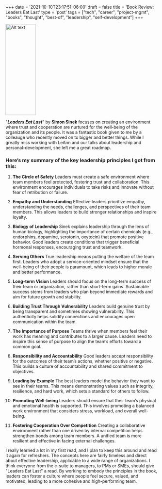 +++
date = '2021-10-10T23:17:51-06:00'
draft = false
title = 'Book Review: Leaders Eat Last'
type = 'post'
tags = ["tech", "career", "project-mgmt", "books", "thought", "best-of", "leadership", "self-development"]
+++


  <img src="https://julianwest.me/Blog/posts/images/leaders-eat-last.jpg" alt="Alt text" width="100" height="300">

"***Leaders Eat Last***" by **Simon Sinek** focuses on creating an environment where trust and cooperation are nurtured for the well-being of the organization and its people. It was a fantastic book given to me by a colleauge who recently moved on to bigger and better things. While I greatly miss working with LeAnn and our talks about leadership and personal-development, she left me a great roadmap. <br />

### Here’s my summary of the key leadership principles I got from this:

1. **The Circle of Safety**
Leaders must create a safe environment where team members feel protected, fostering trust and collaboration. This environment encourages individuals to take risks and innovate without fear of retribution or failure.<br />

2. **Empathy and Understanding**
Effective leaders prioritize empathy, understanding the needs, challenges, and perspectives of their team members. This allows leaders to build stronger relationships and inspire loyalty. <br />

3. **Biology of Leadership**
Sinek explains leadership through the lens of human biology, highlighting the importance of certain chemicals (e.g., endorphins, dopamine, serotonin, oxytocin) that promote positive behavior. Good leaders create conditions that trigger beneficial hormonal responses, encouraging trust and teamwork.<br />

4. **Serving Others**
True leadership means putting the welfare of the team first. Leaders who adopt a service-oriented mindset ensure that the well-being of their people is paramount, which leads to higher morale and better performance.<br />

5. **Long-term Vision**
Leaders should focus on the long-term success of their team or organization, rather than short-term gains. Sustainable success stems from leaders who plan beyond immediate rewards and aim for future growth and stability.<br />

6. **Building Trust Through Vulnerability**
Leaders build genuine trust by being transparent and sometimes showing vulnerability. This authenticity helps solidify connections and encourages open communication within the team.<br />

7. **The Importance of Purpose**
Teams thrive when members feel their work has meaning and contributes to a larger cause. Leaders need to inspire this sense of purpose to align the team’s efforts toward a common goal.<br />

8. **Responsibility and Accountability**
Good leaders accept responsibility for the outcomes of their team’s actions, whether positive or negative. This builds a culture of accountability and shared commitment to objectives.<br />

9. **Leading by Example**
The best leaders model the behavior they want to see in their teams. This means demonstrating values such as integrity, resilience, and hard work, which sets a standard for others to follow.<br />

10. **Promoting Well-being**
Leaders should ensure that their team’s physical and emotional health is supported. This involves promoting a balanced work environment that considers stress, workload, and overall well-being.<br />

11. **Fostering Cooperation Over Competition**
Creating a collaborative environment rather than one driven by internal competition helps strengthen bonds among team members. A unified team is more resilient and effective in facing external challenges.<br />

I really learned a lot in my first read, and I plan to keep this around and read it again for refreshers.  The concepts here are fairly timeless and direct about effective leadership, applicable to a wide range of organizations.  I think everyone from the c-suite to managers, to PMs or SMEs, should give "Leaders Eat Last" a read.  By working to embody the principles in the book, leaders can foster a culture where people feel secure, valued, and motivated, leading to a more cohesive and high-performing team.
